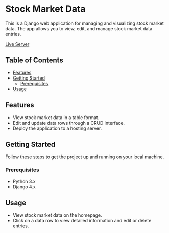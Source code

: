 # Stock Market Data

This is a Django web application for managing and visualizing stock market data. The app allows you to view, edit, and manage stock market data entries.

[Live Server](https://5plaban9.pythonanywhere.com)

## Table of Contents

- [Features](#features)
- [Getting Started](#getting-started)
  - [Prerequisites](#prerequisites)
- [Usage](#usage)

## Features

- View stock market data in a table format.
- Edit and update data rows through a CRUD interface.
- Deploy the application to a hosting server.

## Getting Started

Follow these steps to get the project up and running on your local machine.

### Prerequisites

- Python 3.x
- Django 4.x

## Usage

- View stock market data on the homepage.
- Click on a data row to view detailed information and edit or delete entries.
